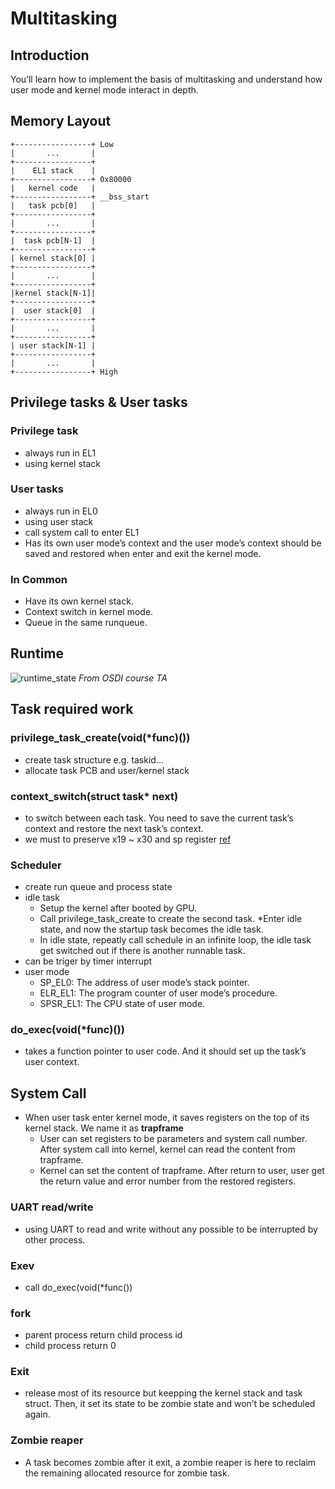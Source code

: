 # Multitasking

## Introduction
You’ll learn how to implement the basis of multitasking and understand how user mode and kernel mode interact in depth.

## Memory Layout
```
+-----------------+ Low
|       ...       |
+-----------------+ 
|    EL1 stack    |
+-----------------+ 0x80000
|   kernel code   |
+-----------------+ __bss_start
|   task pcb[0]   |
+-----------------+
|       ...       |
+-----------------+
|  task pcb[N-1]  |
+-----------------+
| kernel stack[0] |
+-----------------+
|       ...       |
+-----------------+
|kernel stack[N-1]|
+-----------------+
|  user stack[0]  |
+-----------------+
|       ...       |
+-----------------+
| user stack[N-1] |
+-----------------+
|       ...       |
+-----------------+ High
```

## Privilege tasks & User tasks
### Privilege task
* always run in EL1
* using kernel stack

### User tasks
* always run in EL0
* using user stack
* call system call to enter EL1
* Has its own user mode’s context and the user mode’s context should be saved and restored when enter and exit the kernel mode.

### In Common
* Have its own kernel stack.
* Context switch in kernel mode.
* Queue in the same runqueue.

## Runtime
![runtime_state](https://github.com/catvmzhang/osdi2020/blob/0756107/pic/runtime_state.png)
*From OSDI course TA*

## Task required work
### privilege_task_create(void(*func)())
* create task structure e.g. taskid...
* allocate task PCB and user/kernel stack
### context_switch(struct task* next)
* to switch between each task. You need to save the current task’s context and restore the next task’s context.
* we must to preserve x19 ~ x30 and sp register [ref](https://en.wikichip.org/wiki/arm/aarch64)
### Scheduler
* create run queue and process state
* idle task
  * Setup the kernel after booted by GPU.
  * Call privilege_task_create to create the second task.
  *Enter idle state, and now the startup task becomes the idle task.
  * In idle state, repeatly call schedule in an infinite loop, the idle task get switched out if there is another runnable task.
* can be triger by timer interrupt
* user mode
  * SP_EL0: The address of user mode’s stack pointer.
  * ELR_EL1: The program counter of user mode’s procedure.
  * SPSR_EL1: The CPU state of user mode.
### do_exec(void(*func)())
* takes a function pointer to user code. And it should set up the task’s user context.

## System Call
* When user task enter kernel mode, it saves registers on the top of its kernel stack. We name it as **trapframe**
  * User can set registers to be parameters and system call number. After system call into kernel, kernel can read the content from trapframe.
  * Kernel can set the content of trapframe. After return to user, user get the return value and error number from the restored registers.
### UART read/write
* using UART to read and write without any possible to be interrupted by other process.
### Exev
* call do_exec(void(*func())
### fork
* parent process return child process id
* child process return 0
### Exit
* release most of its resource but keepping the kernel stack and task struct. Then, it set its state to be zombie state and won’t be scheduled again.
### Zombie reaper
* A task becomes zombie after it exit, a zombie reaper is here to reclaim the remaining allocated resource for zombie task.
